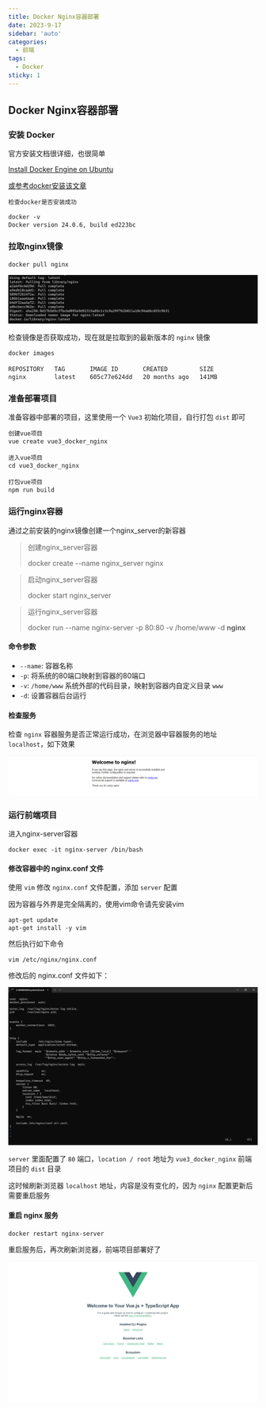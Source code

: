 ```yaml
---
title: Docker Nginx容器部署
date: 2023-9-17
sidebar: 'auto'
categories:
  - 前端
tags:
  - Docker
sticky: 1
---
```


## Docker Nginx容器部署

### 安装 Docker

官方安装文档很详细，也很简单

[Install Docker Engine on Ubuntu](https://link.juejin.cn/?target=https%3A%2F%2Fdocs.docker.com%2Fengine%2Finstall%2Fubuntu%2F)

[或参考docker安装该文章](./docker安装)

`检查docker是否安装成功`

```shell
docker -v
Docker version 24.0.6, build ed223bc
```

### 拉取nginx镜像

```shell
docker pull nginx
```

![](/images/docker/dockerNginx.png)

检查镜像是否获取成功，现在就是拉取到的最新版本的 `nginx` 镜像

```shell
docker images

REPOSITORY   TAG       IMAGE ID       CREATED         SIZE
nginx        latest    605c77e624dd   20 months ago   141MB
```

### 准备部署项目

准备容器中部署的项目，这里使用一个 `Vue3` 初始化项目，自行打包 `dist` 即可

```shell
创建vue项目
vue create vue3_docker_nginx

进入vue项目
cd vue3_docker_nginx

打包vue项目
npm run build
```

### 运行nginx容器

通过之前安装的nginx镜像创建一个nginx_server的新容器

> 创建nginx_server容器
>
> docker create --name nginx_server nginx

>启动nginx_server容器
>
>docker start nginx_server

>运行nginx_server容器
>
>docker run --name nginx-server -p 80:80 -v /home/www -d **nginx**

#### 命令参数

- `--name`: 容器名称
- `-p`: 将系统的80端口映射到容器的80端口
- `-v`: `/home/www` 系统外部的代码目录，映射到容器内自定义目录 `www`
- `-d`: 设置容器后台运行

#### 检查服务

检查 `nginx` 容器服务是否正常运行成功，在浏览器中容器服务的地址 `localhost`，如下效果

![](/images/docker/dockerNginx1.png)

### 运行前端项目

进入nginx-server容器

```shell
docker exec -it nginx-server /bin/bash
```

#### 修改容器中的 nginx.conf 文件

使用 `vim` 修改 `nginx.conf` 文件配置，添加 `server` 配置

因为容器与外界是完全隔离的，使用vim命令请先安装vim

```shell
apt-get update	
apt-get install -y vim  
```

然后执行如下命令

```shell
vim /etc/nginx/nginx.conf 
```

修改后的 nginx.conf 文件如下：

![](/images/docker/dockerNginx3.png)

`server` 里面配置了 `80` 端口，`location / root` 地址为 `vue3_docker_nginx` 前端项目的 `dist` 目录

这时候刷新浏览器 `localhost` 地址，内容是没有变化的，因为 `nginx` 配置更新后需要重启服务

#### 重启 nginx 服务

```shell
docker restart nginx-server
```

重启服务后，再次刷新浏览器，前端项目部署好了

![](/images/docker/dockerNginx4.png)

